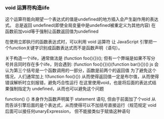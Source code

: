 ### void 运算符构造iife
这个运算符能向期望一个表达式的值是undefined的地方插入会产生副作用的表达式。
 总是返回 undefined(即使全局变量中是undefined被重定义为其他内容)
 在函数前加void等于强制让函数返回值为undefined

 在使用立即执行的函数表达式时，可以利用 void 运算符
 让 JavaScript 引擎把一个function关键字识别成函数表达式而不是函数声明（语句）。

 关于构造一个iife，通常做法是
 (function foo(){})();
 但有一个弊端是如果不写分号并且同时存在多个iife，则会遇到:
 (function foo(){})()(function bar(){})()
 js 会认为第三个括号是一个函数调用的一部分，函数是前两个的返回值
 为了避免这个情况，人们通常加上
 !(function foo(){})
 从而使得返回值一定是布尔值，从而使得错误解析时立刻报错，避免巧合性运行
 在这里使用void，也是将后面的表达式结果强制指定为 undefined，从而也可以避免这个问题

 function() {} 本身作为函数声明属于 statement 语句,
 但由于前面加了个void 从而告诉引擎后面的是个表达式，从而使得可以不加括号直接运行（规范规定
 void 后面可以接任何unaryExpression， 但不能接类似于赋值这种语句
